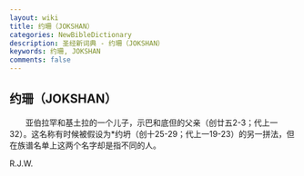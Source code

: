 ```yaml
---
layout: wiki
title: 约珊（JOKSHAN）
categories: NewBibleDictionary
description: 圣经新词典 - 约珊（JOKSHAN）
keywords: 约珊, JOKSHAN
comments: false
---
```


## 约珊（JOKSHAN）

　　亚伯拉罕和基土拉的一个儿子，示巴和底但的父亲（创廿五2-3；代上一32）。这名称有时候被假设为*约坍（创十25-29；代上一19-23）的另一拼法，但在族谱名单上这两个名字却是指不同的人。

R.J.W.








